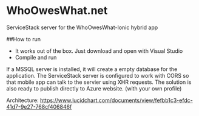 # WhoOwesWhat.net
ServiceStack server for the WhoOwesWhat-Ionic hybrid app

##How to run
- It works out of the box. Just download and open with Visual Studio
- Compile and run

If a MSSQL server is installed, it will create a empty database for the application.
The ServiceStack server is configured to work with CORS so that mobile app can talk to the servier using XHR requests. The solution is also ready to publish directly to Azure website. (with your own profile)

Architecture:
https://www.lucidchart.com/documents/view/fefbb1c3-efdc-41d7-9e27-768cf406846f

